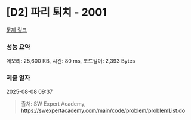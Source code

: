 # [D2] 파리 퇴치 - 2001 

[문제 링크](https://swexpertacademy.com/main/code/problem/problemDetail.do?contestProbId=AV5PzOCKAigDFAUq) 

### 성능 요약

메모리: 25,600 KB, 시간: 80 ms, 코드길이: 2,393 Bytes

### 제출 일자

2025-08-08 09:37



> 출처: SW Expert Academy, https://swexpertacademy.com/main/code/problem/problemList.do